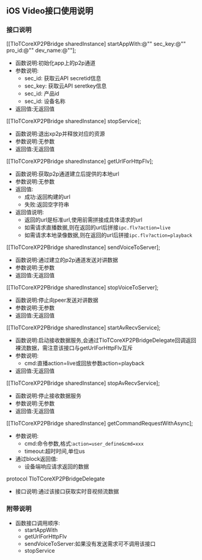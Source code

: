 ## iOS Video接口使用说明

### 接口说明
[[TIoTCoreXP2PBridge sharedInstance] startAppWith:@"" sec_key:@"" pro_id:@"" dev_name:@""];

* 函数说明:初始化app上的p2p通道
* 参数说明:
    * sec_id: 获取云API secretid信息
    * sec_key: 获取云API seretkey信息
    * sec_id: 产品id
    * sec_id: 设备名称
* 返回值:无返回值

[[TIoTCoreXP2PBridge sharedInstance] stopService]; 

* 函数说明:退出xp2p并释放对应的资源
* 参数说明:⽆参数
* 返回值:⽆返回值

[[TIoTCoreXP2PBridge sharedInstance] getUrlForHttpFlv];

* 函数说明:获取p2p通道建立后提供的本地url
* 参数说明:无参数
* 返回值:
    * 成功:返回构建的url
    * 失败:返回空字符串
* 返回值说明:
    * 返回的url是标准url,使用前需拼接成具体请求的url
    * 如需请求直播数据,则在返回的url后拼接`ipc.flv?action=live`
    * 如需请求本地录像数据,则在返回的url后拼接`ipc.flv?action=playback`

[[TIoTCoreXP2PBridge sharedInstance] sendVoiceToServer];

* 函数说明:通过建立的p2p通道发送对讲数据
* 参数说明:无参数
* 返回值:无返回值


[[TIoTCoreXP2PBridge sharedInstance] stopVoiceToServer];

* 函数说明:停止向peer发送对讲数据
* 参数说明:无参数
* 返回值:无返回值


[[TIoTCoreXP2PBridge sharedInstance] startAvRecvService];

* 函数说明:启动接收数据服务,会通过TIoTCoreXP2PBridgeDelegate回调返回裸流数据，需注意该接口与getUrlForHttpFlv互斥
* 参数说明:
    * cmd:直播action=live或回放参数action=playback
* 返回值:无返回值


[[TIoTCoreXP2PBridge sharedInstance] stopAvRecvService];

* 函数说明:停止接收数据服务
* 参数说明:无参数
* 返回值:无返回值


[[TIoTCoreXP2PBridge sharedInstance] getCommandRequestWithAsync];

* 参数说明:
    * cmd:命令参数,格式:`action=user_define&cmd=xxx`
    * timeout:超时时间,单位us
* 通过block返回值:
    * 设备端响应请求返回的数据

protocol  TIoTCoreXP2PBridgeDelegate
* 接口说明:通过该接口获取实时音视频流数据



### 附带说明
* 函数接口调用顺序:
    * startAppWith
    * getUrlForHttpFlv
    * sendVoiceToServer:如果没有发送需求可不调用该接口
    * stopService
